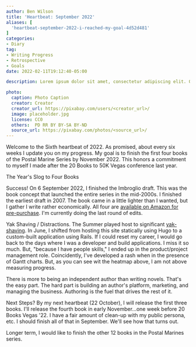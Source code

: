 ```yaml
---
author: Ben Wilson
title: 'Heartbeat: September 2022'
aliases: [
  'heartbeat-september-2022-i-reached-my-goal-4d52d481'
]
categories:
- Diary
tag:
- Writing Progress
- Retrospective
- Goals
date: 2022-02-11T19:12:40-05:00

description: Lorem ipsum dolor sit amet, consectetur adipiscing elit. Quisque sit amet venenatis dolor. Suspendisse eu justo elit. Cras lacinia turpis nulla, nec lobortis sem varius eu. Sed viverra turpis malesuada est aliquet, ac laoreet Leo convallis. Vivamus pretium aliquam finibus. Mauris dictum, eros eu malesuada imperdiet, nisl mauris scelerisque diam, nec fringilla nisl libero in nulla. Mauris eget massa lacinia sapien faucibus consequat.

photo:
  caption: Photo Caption
  creator: Creator
  creator_url: https://pixabay.com/users/<creator_url>/
  image: placeholder.jpg
  license: CC0
  others:  PD RR BY BY-SA BY-ND
  source_url: https://pixabay.com/photos/<source_url>/
---
```


Welcome to the Sixth heartbeat of 2022. As promised, about every six weeks I update you on my progress. My goal is to finish the first four books of the Postal Marine Series by November 2022. This honors a commitment to myself I made after the 20 Books to 50K Vegas conference last year.

The Year's Slog to Four Books

Success! On 6 September 2022, I finished the Imbroglio draft. This was the book concept that launched the entire series in the mid-2000s. I finished the earliest draft in 2007. The book came in a little lighter than I wanted, but I gather I write rather economically. All four are [available on Amazon for pre-purchase](https://amzn.to/3qqyhev). I'm currently doing the last round of edits.

Yak Shaving / Distractions. The Summer played host to significant [yak-shaving](https://americanexpress.io/yak-shaving/hugo). In June, I shifted from hosting this site statically using Hugo to a custom-built application using Rails. If I could reset my career, I would go back to the days where I was a developer and build applications. I miss it so much. But, "because I have people skills," I ended up in the product/project management role. Coincidently, I've developed a rash when in the presence of Gantt charts. But, as you can see wit the heatmap above, I am not above measuring progress.

There is more to being an independent author than writing novels. That's the easy part. The hard part is building an author's platform, marketing, and managing the business. Authoring is the fuel that drives the rest of it.

Next Steps? By my next heartbeat (22 October), I will release the first three books. I'll release the fourth book in early November...one week before 20 Books Vegas '22. I have a fair amount of clean-up with my public persona, etc. I should finish all of that in September. We'll see how that turns out.

Longer term, I would like to finish the other 12 books in the Postal Marines series.